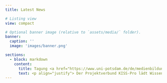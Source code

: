 ```yaml
---
title: Latest News

# Listing view
view: compact

# Optional banner image (relative to `assets/media/` folder).
banner:
  caption: ''
  image: 'images/banner.png'

sections:
  - block: markdown
    content:
      title: Tagung <a href="https://www.uni-potsdam.de/de/medienbildung/transfer-1/kiss-pro-tagung"> „Künstliche Intelligenz in der Lehrkräftebildung“</a> <br> 16. & 17. September 2025 <br> Universität Potsdam, Neues Palais, Haus 9
      text: <p align="justify"> Der Projektverbund KISS-Pro lädt Wissenschaftler:innen des Kompetenzverbunds lernen:digital, Lehrkräftebildner:innen und Akteur:innen der zweiten und dritten Phase der Lehrkräftebildung herzlich zur Tagung „Künstliche Intelligenz in der Lehrkräftebildung“ ein. Im Rahmen von Vorträgen, Workshops und Diskussionsrunden bietet die Tagung eine Plattform, um innovative Lehrkonzepte, KI-Tools und praxisorientierte Ansätze zu diskutieren, die künftige Lehrkräfte auf einen kompetenten und lernförderlichen Einsatz von KI-Tools für die Gestaltung von Schule und Unterricht vorbereiten. Weitere Informationen und einen Call for Papers finden Sie unter <a href="https://www.uni-potsdam.de/de/medienbildung/transfer-1/kiss-pro-tagung"> Tagungsseite „Künstliche Intelligenz in der Lehrkräftebildung“</a>.</p>
---
```

